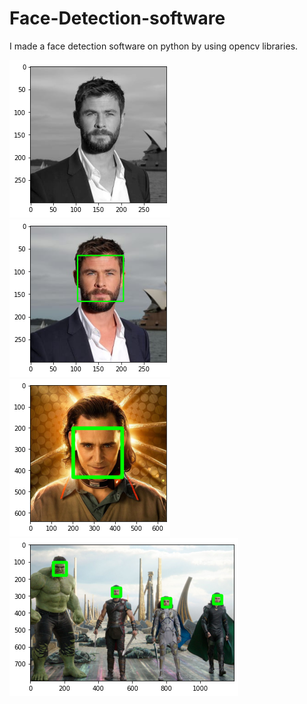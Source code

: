 # Face-Detection-software
I made a face detection software on python by using opencv libraries.

![](https://github.com/asd2204/Face-Detection-in-Python-using-openCV/blob/main/data/Chris%20B&W.png)
![](https://github.com/asd2204/Face-Detection-in-Python-using-openCV/blob/main/data/Chris%20face%20detected.png)
![](https://github.com/asd2204/Face-Detection-in-Python-using-openCV/blob/main/data/Loki%20face%20detected.png)
![](https://github.com/asd2204/Face-Detection-in-Python-using-openCV/blob/main/data/Team%20face%20detected.png)
